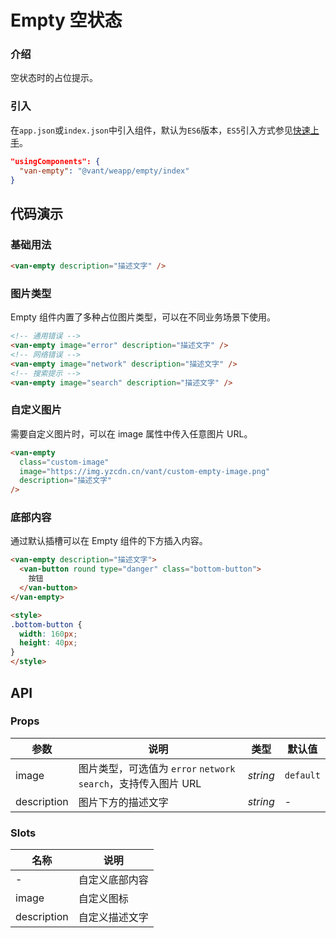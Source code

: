 # Empty 空状态

### 介绍

空状态时的占位提示。

### 引入

在`app.json`或`index.json`中引入组件，默认为`ES6`版本，`ES5`引入方式参见[快速上手](#/quickstart)。

```json
"usingComponents": {
  "van-empty": "@vant/weapp/empty/index"
}
```

## 代码演示

### 基础用法

```html
<van-empty description="描述文字" />
```

### 图片类型

Empty 组件内置了多种占位图片类型，可以在不同业务场景下使用。

```html
<!-- 通用错误 -->
<van-empty image="error" description="描述文字" />
<!-- 网络错误 -->
<van-empty image="network" description="描述文字" />
<!-- 搜索提示 -->
<van-empty image="search" description="描述文字" />
```

### 自定义图片

需要自定义图片时，可以在 image 属性中传入任意图片 URL。

```html
<van-empty
  class="custom-image"
  image="https://img.yzcdn.cn/vant/custom-empty-image.png"
  description="描述文字"
/>
```

### 底部内容

通过默认插槽可以在 Empty 组件的下方插入内容。

```html
<van-empty description="描述文字">
  <van-button round type="danger" class="bottom-button">
    按钮
  </van-button>
</van-empty>

<style>
.bottom-button {
  width: 160px;
  height: 40px;
}
</style>
```

## API

### Props

| 参数        | 说明                                                            | 类型     | 默认值    |
| ----------- | --------------------------------------------------------------- | -------- | --------- |
| image       | 图片类型，可选值为 `error` `network` `search`，支持传入图片 URL | _string_ | `default` |
| description | 图片下方的描述文字                                              | _string_ | -         |

### Slots

| 名称        | 说明           |
| ----------- | -------------- |
| -           | 自定义底部内容 |
| image       | 自定义图标     |
| description | 自定义描述文字 |
